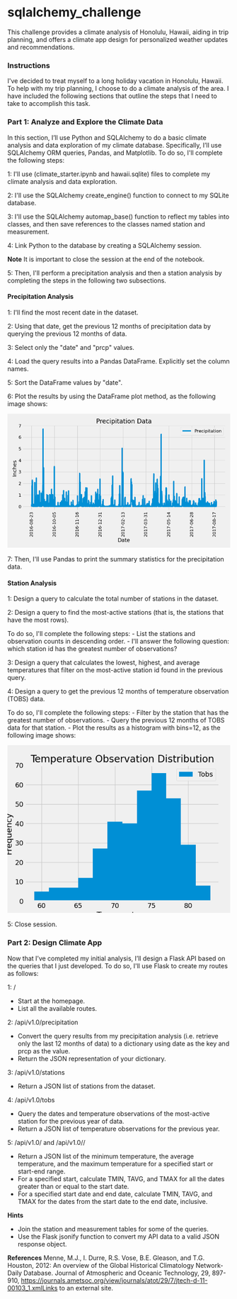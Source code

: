# sqlalchemy_challenge
This challenge provides a climate analysis of Honolulu, Hawaii, aiding in trip planning, and offers a climate app design for personalized weather updates and recommendations.

### Instructions
I've decided to treat myself to a long holiday vacation in Honolulu, Hawaii. To help with my trip planning, I choose to do a climate analysis of the area. I have included the following sections that outline the steps that I need to take to accomplish this task.

### Part 1: Analyze and Explore the Climate Data
In this section, I’ll use Python and SQLAlchemy to do a basic climate analysis and data exploration of my climate database. Specifically, I’ll use SQLAlchemy ORM queries, Pandas, and Matplotlib. 
To do so, I'll complete the following steps:

1: I'll use  (climate_starter.ipynb and hawaii.sqlite) files to complete my climate analysis and data exploration.

2: I'll use the SQLAlchemy create_engine() function to connect to my SQLite database.

3: I'll use the SQLAlchemy automap_base() function to reflect my tables into classes, and then save references to the classes named station and measurement.

4: Link Python to the database by creating a SQLAlchemy session.

**Note**
 It is important to close the session at the end of the notebook.

 5: Then, I'll perform a precipitation analysis and then a station analysis by completing the steps in the following two subsections.

 ####  Precipitation Analysis

 1: I'll find the most recent date in the dataset.
 
 2: Using that date, get the previous 12 months of precipitation data by querying the previous 12 months of data.
 
 3: Select only the "date" and "prcp" values.
 
 4: Load the query results into a Pandas DataFrame. Explicitly set the column names.
 
 5: Sort the DataFrame values by "date".
 
 6: Plot the results by using the DataFrame plot method, as the following image shows:

 ![](SurfsUp/Images/PrecipitationData.png)

 7: Then, I'll use Pandas to print the summary statistics for the precipitation data.

 #### Station Analysis

 1: Design a query to calculate the total number of stations in the dataset.
 
 2: Design a query to find the most-active stations (that is, the stations that have the most rows). 
 
 To do so, I'll complete the following steps:
    - List the stations and observation counts in descending order.
    - I'll answer the following question: which station id has the greatest number of observations?
    
 3: Design a query that calculates the lowest, highest, and average temperatures that filter on the most-active station id found in the previous query.
 
 4: Design a query to get the previous 12 months of temperature observation (TOBS) data. 
 
 To do so, I'll complete the following steps:
     - Filter by the station that has the greatest number of observations.
     - Query the previous 12 months of TOBS data for that station.
     - Plot the results as a histogram with bins=12, as the following image shows:

![](SurfsUp/Images/TemperatureDistribution.png)

5: Close session.

### Part 2: Design Climate App
Now that I’ve completed my initial analysis, I’ll design a Flask API based on the queries that I just developed. 
To do so, I'll use Flask to create my routes as follows:

1: /
  - Start at the homepage.
  - List all the available routes.
    
2: /api/v1.0/precipitation
  - Convert the query results from my precipitation analysis (i.e. retrieve only the last 12 months of data) to a dictionary using date as the key and prcp as the value.
  - Return the JSON representation of your dictionary.

3: /api/v1.0/stations
  - Return a JSON list of stations from the dataset.

4: /api/v1.0/tobs
  - Query the dates and temperature observations of the most-active station for the previous year of data.
  - Return a JSON list of temperature observations for the previous year.

5: /api/v1.0/<start> and /api/v1.0/<start>/<end>
  - Return a JSON list of the minimum temperature, the average temperature, and the maximum temperature for a specified start or start-end range.
  - For a specified start, calculate TMIN, TAVG, and TMAX for all the dates greater than or equal to the start date.
  - For a specified start date and end date, calculate TMIN, TAVG, and TMAX for the dates from the start date to the end date, inclusive.

**Hints**
- Join the station and measurement tables for some of the queries.
- Use the Flask jsonify function to convert my API data to a valid JSON response object.

**References**
Menne, M.J., I. Durre, R.S. Vose, B.E. Gleason, and T.G. Houston, 2012: An overview of the Global Historical Climatology Network-Daily Database. Journal of Atmospheric and Oceanic Technology, 29, 897-910, https://journals.ametsoc.org/view/journals/atot/29/7/jtech-d-11-00103_1.xmlLinks to an external site.
